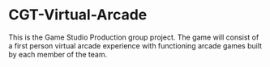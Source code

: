 # CGT-Virtual-Arcade

This is the Game Studio Production group project. The game will consist of a first person virtual arcade 
experience with functioning arcade games built by each member of the team.



